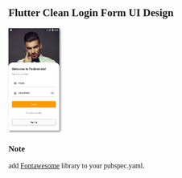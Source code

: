 <div style="font-family:calibri";>

<h2 >Flutter Clean Login Form UI Design</h2>

<div>
<img style="width:20%; box-shadow: 2px 2px 4px grey" src="screenshot.png" alt="Screens" />

</div>

<h3 style="font-family:calibri;">Note</h3>
<p>add <a href="https://pub.dev/packages/font_awesome_flutter" target="_blank">Fontawesome<a/> library to your pubspec.yaml.</p>
<br>

</div>
